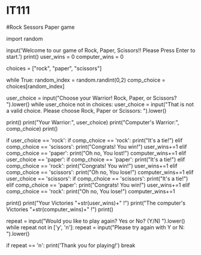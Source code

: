 # IT111

#Rock Sessors Paper game


import random

input('Welcome to our game of Rock, Paper, Scissors!! Please Press Enter to start.')
print()
user_wins = 0
computer_wins = 0

choices = ["rock", "paper", "scissors"]

while True:
  random_index = random.randint(0,2)
  comp_choice = choices[random_index]

  user_choice = input("Choose your Warrior! Rock, Paper, or Scissors? ").lower()
  while user_choice not in choices:
    user_choice = input("That is not a valid choice. Please choose Rock, Paper or Scissors: ").lower()
  
  print()
  print("Your Warrior:", user_choice)
  print("Computer's Warrior:", comp_choice)
  print()

  if user_choice == 'rock':
    if comp_choice == 'rock':
      print("It's a tie!")
    elif comp_choice == 'scissors':
      print("Congrats! You win!")
      user_wins+=1
    elif comp_choice == 'paper':
      print("Oh no, You lost!")
      computer_wins+=1
  elif user_choice == 'paper':
    if comp_choice == 'paper':
      print("It's a tie!")
    elif comp_choice == 'rock':
      print("Congrats! You win!")
      user_wins+=1
    elif comp_choice == 'scissors':
      print("Oh no, You lose!")
      computer_wins+=1
  elif user_choice == 'scissors':
    if comp_choice == 'scissors':
      print("It's a tie!")
    elif comp_choice == 'paper':
      print("Congrats! You win!")
      user_wins+=1
    elif comp_choice == 'rock':
      print("Oh no, You lose!")
      computer_wins+=1

  print()
  print("Your Victories "+str(user_wins)+" !")
  print("The computer's Victories "+str(computer_wins)+" !")
  print()

  repeat = input("Would you like to play again? Yes or No? (Y/N) ").lower()
  while repeat not in ['y', 'n']:
    repeat = input("Please try again with Y or N: ").lower()
  
  if repeat == 'n':
     print('Thank you for playing!')
     break
  
